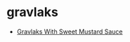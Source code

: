# gravlaks

 * [Gravlaks With Sweet Mustard Sauce](../../index/g/gravlaks-with-sweet-mustard-sauce-234998.json)

